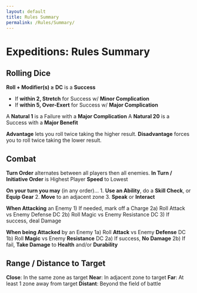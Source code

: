 ```yaml
---
layout: default
title: Rules Summary
permalink: /Rules/Summary/
---
```

# Expeditions: Rules Summary
## Rolling Dice
**Roll + Modifier(s) ≥ DC** is a **Success**
- If **within 2, Stretch** for Success w/ **Minor Complication**
- If **within 5, Over-Exert** for Success w/ **Major Complication**

A **Natural 1** is a Failure with a **Major Complication**
A **Natural 20** is a Success with a **Major Benefit**

**Advantage** lets you roll twice taking the higher result.
**Disadvantage** forces you to roll twice taking the lower result.

## Combat
**Turn Order** alternates between all players then all enemies.
**In Turn / Initiative Order** is Highest Player **Speed** to Lowest

**On your turn you may** (in any order)...
 	1. **Use an Ability**, do a **Skill Check**, or **Equip Gear**
 	2. **Move** to an adjacent zone
 	3. **Speak** or **Interact**

**When Attacking** an Enemy
	  1) If needed, mark off a Charge
	2a) Roll Attack vs Enemy Defense DC
	2b) Roll Magic vs Enemy Resistance DC
	  3) If success, deal Damage

**When being Attacked** by an Enemy
	1a) Roll **Attack** vs Enemy **Defense** DC
	1b) Roll **Magic** vs Enemy **Resistance** DC
	2a) If success, **No Damage**
	2b) If fail, **Take Damage** to **Health** and/or **Durability**
## Range / Distance to Target
**Close**: In the same zone as target
**Near**: In adjacent zone to target
**Far**: At least 1 zone away from target
**Distant**: Beyond the field of battle









